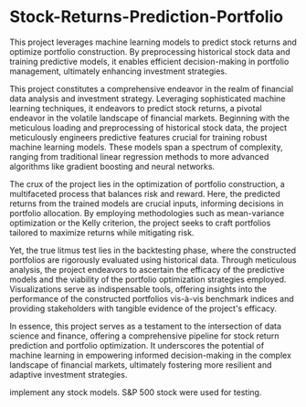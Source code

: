 # Stock-Returns-Prediction-Portfolio
This project leverages machine learning models to predict stock returns and optimize portfolio construction. By preprocessing historical stock data and training predictive models, it enables efficient decision-making in portfolio management, ultimately enhancing investment strategies.

This project constitutes a comprehensive endeavor in the realm of financial data analysis and investment strategy. Leveraging sophisticated machine learning techniques, it endeavors to predict stock returns, a pivotal endeavor in the volatile landscape of financial markets. Beginning with the meticulous loading and preprocessing of historical stock data, the project meticulously engineers predictive features crucial for training robust machine learning models. These models span a spectrum of complexity, ranging from traditional linear regression methods to more advanced algorithms like gradient boosting and neural networks.

The crux of the project lies in the optimization of portfolio construction, a multifaceted process that balances risk and reward. Here, the predicted returns from the trained models are crucial inputs, informing decisions in portfolio allocation. By employing methodologies such as mean-variance optimization or the Kelly criterion, the project seeks to craft portfolios tailored to maximize returns while mitigating risk.

Yet, the true litmus test lies in the backtesting phase, where the constructed portfolios are rigorously evaluated using historical data. Through meticulous analysis, the project endeavors to ascertain the efficacy of the predictive models and the viability of the portfolio optimization strategies employed. Visualizations serve as indispensable tools, offering insights into the performance of the constructed portfolios vis-à-vis benchmark indices and providing stakeholders with tangible evidence of the project's efficacy.

In essence, this project serves as a testament to the intersection of data science and finance, offering a comprehensive pipeline for stock return prediction and portfolio optimization. It underscores the potential of machine learning in empowering informed decision-making in the complex landscape of financial markets, ultimately fostering more resilient and adaptive investment strategies.

implement any stock models. S&P 500 stock were used for testing.






